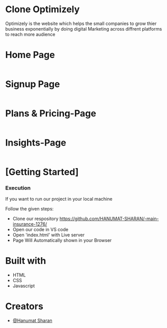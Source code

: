# Clone Optimizely 
Optimizely is the website which helps the small companies to grow thier business exponentially by doing digital Marketing across diffrent platforms to reach more audience


 <h1>Home Page</h1>
    <img src="https://i.postimg.cc/J08ygMth/Screenshot-from-2023-01-12-03-07-00.png" alt="">
  <h1>Signup Page</h1>
    <img src="https://i.postimg.cc/JnDggCvS/Screenshot-from-2023-01-12-03-07-51.png" alt="">
<h1>Plans & Pricing-Page</h1>
    <img src="https://i.postimg.cc/fyWzmLJY/Screenshot-from-2023-01-12-03-07-22.png" alt="">
    <h1>Insights-Page</h1>
 <img src=https://i.postimg.cc/t4pKgfnV/Screenshot-from-2023-01-12-03-08-26.png" alt="">
    <h1>[Getting Started]</h1>
    <h3>Execution</h3>
    <p>If you want to run our project in your local machine</p>
    <p>Follow the given steps:</p>
    <ul>
        <li>Clone our respository <a href="https://github.com/HANUMAT-SHARAN/-main-insurance-1276/">https://github.com/HANUMAT-SHARAN/-main-insurance-1276/</a></li>
        <li>Open our code in VS code</li>
        <li>Open 'index.html' with Live server</li>
        <li>Page Will Automatically shown in your Browser</li>
    </ul>
        <h1>Built with</h1>
    <ul>
        <li>HTML</li>
        <li>CSS</li>
        <li>Javascript </li>
    </ul>
        <h1>Creators</h1>
    <ul>
        <li><a href="https://github.com/HANUMAT-SHARAN">@Hanumat Sharan</a></li>
        
        
        


